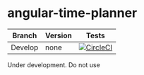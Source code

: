 # angular-time-planner

Branch | Version | Tests 
--- | --- | ---
Develop | none | [![CircleCI](https://circleci.com/gh/UtherTG/angular-time-planner/tree/develop.svg?style=svg)](https://circleci.com/gh/UtherTG/angular-time-planner/tree/develop)

Under development. Do not use
